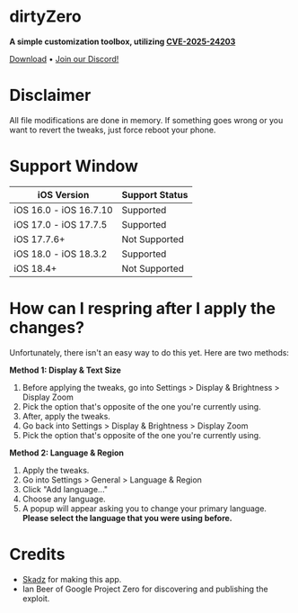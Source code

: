 # dirtyZero
**A simple customization toolbox, utilizing [CVE-2025-24203](https://project-zero.issues.chromium.org/issues/391518636)**

[Download](https://github.com/jailbreakdotparty/dirtyZero/releases) • [Join our Discord!](https://discord.gg/XPj66zZ4gT)

# Disclaimer
All file modifications are done in memory. If something goes wrong or you want to revert the tweaks, just force reboot your phone.

# Support Window
| iOS Version | Support Status |
| -------- | ------- |
| iOS 16.0 - iOS 16.7.10  | Supported |
| iOS 17.0 - iOS 17.7.5 | Supported |
| iOS 17.7.6+ | Not Supported |
| iOS 18.0 - iOS 18.3.2 | Supported |
| iOS 18.4+ | Not Supported |

# How can I respring after I apply the changes?
Unfortunately, there isn't an easy way to do this yet. Here are two methods:

**Method 1: Display & Text Size**
1. Before applying the tweaks, go into Settings > Display & Brightness > Display Zoom
2. Pick the option that's opposite of the one you're currently using.
3. After, apply the tweaks.
4. Go back into Settings > Display & Brightness > Display Zoom
5. Pick the option that's opposite of the one you're currently using.

**Method 2: Language & Region**
1. Apply the tweaks.
2. Go into Settings > General > Language & Region
3. Click "Add language..."
4. Choose any language.
5. A popup will appear asking you to change your primary language. **Please select the language that you were using before.**


# Credits
- [Skadz](https://github.com/skadz108) for making this app.
- Ian Beer of Google Project Zero for discovering and publishing the exploit.
